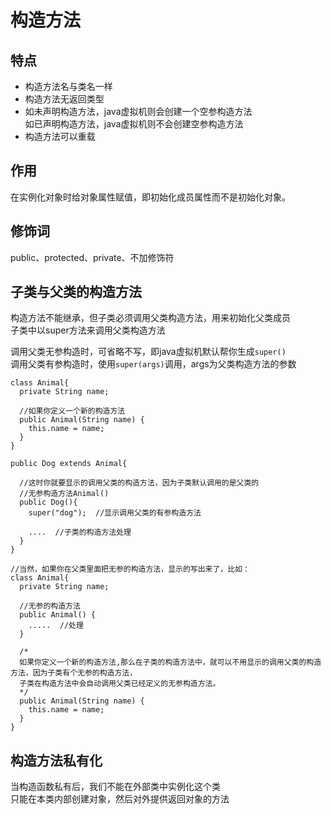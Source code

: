 # 构造方法
## 特点
- 构造方法名与类名一样  
- 构造方法无返回类型  
- 如未声明构造方法，java虚拟机则会创建一个空参构造方法  
	如已声明构造方法，java虚拟机则不会创建空参构造方法  
- 构造方法可以重载  

## 作用
在实例化对象时给对象属性赋值，即初始化成员属性而不是初始化对象。  

## 修饰词

public、protected、private、不加修饰符

## 子类与父类的构造方法

构造方法不能继承，但子类必须调用父类构造方法，用来初始化父类成员  
子类中以super方法来调用父类构造方法  

调用父类无参构造时，可省略不写，即java虚拟机默认帮你生成`super()`  
调用父类有参构造时，使用`super(args)`调用，args为父类构造方法的参数  

```
class Animal{
  private String name;
  
  //如果你定义一个新的构造方法
  public Animal(String name) {
    this.name = name;
  }
}

public Dog extends Animal{
  
  //这时你就要显示的调用父类的构造方法，因为子类默认调用的是父类的
  //无参构造方法Animal()
  public Dog(){
    super("dog");  //显示调用父类的有参构造方法

    ....  //子类的构造方法处理
  }
}

//当然，如果你在父类里面把无参的构造方法，显示的写出来了，比如：
class Animal{
  private String name;

  //无参的构造方法
  public Animal() {
    .....  //处理
  }
  
  /*
  如果你定义一个新的构造方法,那么在子类的构造方法中，就可以不用显示的调用父类的构造方法，因为子类有个无参的构造方法，
  子类在构造方法中会自动调用父类已经定义的无参构造方法。
  */
  public Animal(String name) {
    this.name = name;
  }
}
```

## 构造方法私有化
当构造函数私有后，我们不能在外部类中实例化这个类  
只能在本类内部创建对象，然后对外提供返回对象的方法  
